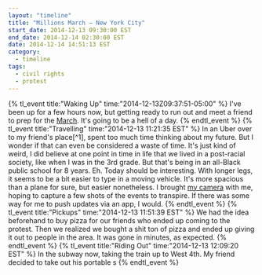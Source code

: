 ```yaml
---
layout: "timeline"
title: "Millions March — New York City"
start_date: 2014-12-13 09:30:00 EST
end_date: 2014-12-14 02:30:00 EST
date: 2014-12-14 14:51:13 EST
category:
  - timeline
tags:
  - civil rights
  - protest
---
```


{% tl_event title:"Waking Up" time:"2014-12-13Z09:37:51-05:00" %}
  I've been up for a few hours now, but getting ready to run out and meet a
  friend to prep for the [March][march]. It's going to be a hell of a day.
{% endtl_event %}
{% tl_event title:"Travelling" time:"2014-12-13 11:21:35 EST" %}
  In an Uber over to my friend's place[^1], spent too much time thinking about
  my future. But I wonder if that can even be considered a waste of time. It's
  just kind of weird, I did believe at one point in time in life that we lived
  in a post-racial society, like when I was in the 3rd grade. But that's being
  in an all-Black public school for 8 years. Eh. Today should be interesting.
  With longer legs, it seems to be a bit easier to type in a moving vehicle.
  It's more spacious than a plane for sure, but easier nonetheless.
  I brought [my camera][l830] with me, hoping to capture a few shots of the
  events to transpire. If there was some way for me to push updates via an
  app, I would.
{% endtl_event %}
{% tl_event title:"Pickups" time:"2014-12-13 11:51:39 EST" %}
  We had the idea beforehand to buy pizza for our friends who ended up coming to
  the protest. Then we realized we bought a shit ton of pizza and ended up
  giving it out to people in the area. It was gone in minutes, as expected.
{% endtl_event %}
{% tl_event title:"Riding Out" time:"2014-12-13 12:09:20 EST" %}
  In the subway now, taking the train up to West 4th. My friend decided to take
  out his portable s
{% endtl_event %}

[march]: google.com
[l830]: /gear/camera-nikon-1830
